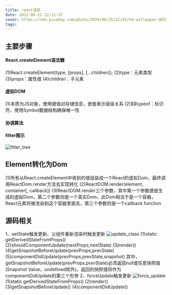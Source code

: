 ```yaml
---
title: react渲染
date: 2022-06-22 22:12:37
cover: https://cdn.pixabay.com/photo/2024/06/25/21/42/hd-wallpaper-8853669_640.png
tags:
---
```


## 主要步骤
#### React.createElement语法糖
(1)React.createElement(type, [props], [...children]);
(2)type：元素类型
(3)props：属性值
(4)children：子元素
#### 虚拟DOM
(1)本质为JS对象，使用键值对存储信息，嵌套表示层级关系
(2)$$typeof：标识符，使用Symbol数据结构确保唯一性

<!-- more -->

#### 协调算法
#### filter图示
![filter_tree](fiber_tree.png)

## Element转化为Dom
(1)所有从React.createElement中收到的值组装成一个React的虚拟Dom，最终调用ReactDom.render方法去实现转化
(2)ReactDOM.render(element, container[, callback])
(3)ReactDOM.render三个参数，其中第一个参数便是生成的虚拟Dom，第二个参数则是一个真实Dom，此Dom相当于是一个容器，React元素将被渲染到这个容器里面去，第三个参数则是一个callback function

## 源码相关
1、setState触发更新、父组件重新渲染时触发更新
![update_class](update_class.png)
(1)static getDerivedStateFromProps()
(2)shouldComponentUpdate(nextProps,nextState)
(3)render()
(4)getSnapshotBeforeUpdate(prevProps,prevState)
(5)componentDidUpdate(prevProps,prevState,snapshot)
其中，getSnapshotBeforeUpdate(prevProps,prevState)必须返回null或任意快照值(Snapshot Value，undefined除外)。返回的快照值将作为componentDidUpdate的第三个形参
2、forceUpdate触发更新
![force_update](force_update.png)
(1)static getDerivedStateFromProps()
(2)render()
(3)getSnapshotBeforeUpdate()
(4)componentDidUpdate()